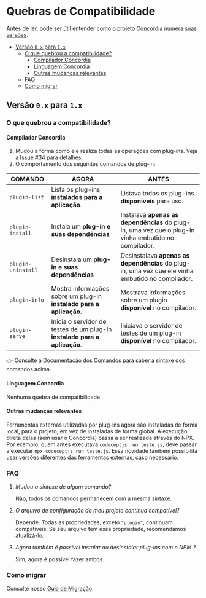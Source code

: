 # Quebras de Compatibilidade <!-- omit in toc -->

Antes de ler, pode ser útil entender [como o projeto Concordia numera suas versões](versioning.md).

- [Versão `0.x` para `1.x`](#vers%C3%A3o-0x-para-1x)
  - [O que quebrou a compatibilidade?](#o-que-quebrou-a-compatibilidade)
    - [Compilador Concordia](#compilador-concordia)
    - [Linguagem Concordia](#linguagem-concordia)
    - [Outras mudanças relevantes](#outras-mudan%C3%A7as-relevantes)
  - [FAQ](#faq)
  - [Como migrar](#como-migrar)

## Versão `0.x` para `1.x`

### O que quebrou a compatibilidade?

#### Compilador Concordia

1. Mudou a forma como ele realiza todas as operações com plug-ins. Veja a [Issue #34](https://github.com/thiagodp/concordialang/issues/34) para detalhes.
2. O comportamento dos seguintes comandos de plug-in:

| COMANDO          | AGORA | ANTES |
| ---------------- | ----- | ----- |
| `plugin-list`    | Lista os plug-ins **instalados para a aplicação**. | Listava todos os plug-ins **disponíveis** para uso. |
| `plugin-install` | Instala um **plug-in e suas dependências** | Instalava **apenas as dependências** do plug-in, uma vez que o plug-in vinha embutido no compilador. |
| `plugin-uninstall` | Desinstala um **plug-in e suas dependências** | Desinstalava **apenas as dependências** do plug-in, uma vez que ele vinha embutido no compilador. |
| `plugin-info` | Mostra informações sobre um plug-in **instalado para a aplicação**. | Mostrava informações sobre um plugin **disponível** no compilador. |
| `plugin-serve` | Inicia o servidor de testes de um plug-in **instalado para a aplicação**. |  Iniciava o servidor de testes de um plug-in **disponível** no compilador. |

👉 Consulte a [Documentação dos Comandos](./commands.md) para saber a sintaxe dos comandos acima.


#### Linguagem Concordia

Nenhuma quebra de compatibilidade.

#### Outras mudanças relevantes

Ferramentas externas utilizadas por plug-ins agora são instaladas de forma local, para o projeto, em vez de instaladas de forma global. A execução direta delas (sem usar o Concordia) passa a ser realizada através do NPX.  Por exemplo, quem antes executava `codeceptjs run teste.js`, deve passar a executar `npx codeceptjs run teste.js`. Essa novidade também possibilita usar versões diferentes das ferramentas externas, caso necessário.

### FAQ

1. *Mudou a sintaxe de algum comando?*

    Não, todos os comandos permanecem com a mesma sintaxe.

2. *O arquivo de configuração do meu projeto continua compatível?*

    Depende. Todas as propriedades, exceto `"plugin"`, continuam compatíveis. Se seu arquivo tem essa propriedade, recomendamos [atualizá-lo](./migration.md).

3. *Agora também é possível instalar ou desinstalar plug-ins com o NPM ?*

    Sim, agora é possível fazer ambos.

### Como migrar

Consulte nosso [Guia de Migração](./migration.md).